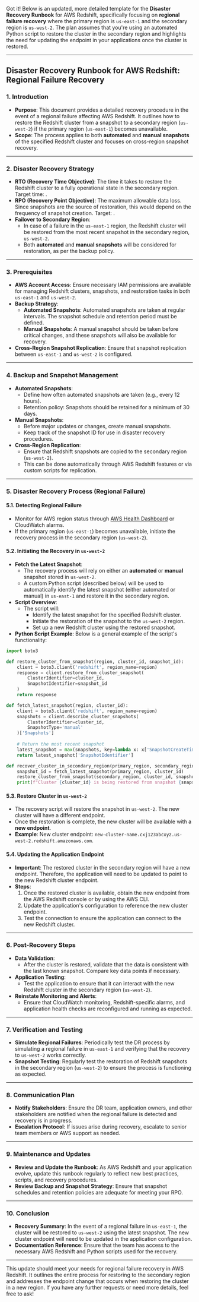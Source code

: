 Got it! Below is an updated, more detailed template for the **Disaster Recovery Runbook** for AWS Redshift, specifically focusing on **regional failure recovery** where the primary region is `us-east-1` and the secondary region is `us-west-2`. The plan assumes that you're using an automated Python script to restore the cluster in the secondary region and highlights the need for updating the endpoint in your applications once the cluster is restored.

---

## **Disaster Recovery Runbook for AWS Redshift: Regional Failure Recovery**

### 1. **Introduction**
   - **Purpose**: This document provides a detailed recovery procedure in the event of a regional failure affecting AWS Redshift. It outlines how to restore the Redshift cluster from a snapshot to a secondary region (`us-west-2`) if the primary region (`us-east-1`) becomes unavailable.
   - **Scope**: The process applies to both **automated** and **manual snapshots** of the specified Redshift cluster and focuses on cross-region snapshot recovery.

---

### 2. **Disaster Recovery Strategy**
   - **RTO (Recovery Time Objective)**: The time it takes to restore the Redshift cluster to a fully operational state in the secondary region. Target time: **<Insert RTO here>**.
   - **RPO (Recovery Point Objective)**: The maximum allowable data loss. Since snapshots are the source of restoration, this would depend on the frequency of snapshot creation. Target: **<Insert RPO here>**.
   - **Failover to Secondary Region**:
     - In case of a failure in the `us-east-1` region, the Redshift cluster will be restored from the most recent snapshot in the secondary region, `us-west-2`.
     - Both **automated** and **manual snapshots** will be considered for restoration, as per the backup policy.

---

### 3. **Prerequisites**
   - **AWS Account Access**: Ensure necessary IAM permissions are available for managing Redshift clusters, snapshots, and restoration tasks in both `us-east-1` and `us-west-2`.
   - **Backup Strategy**:
     - **Automated Snapshots**: Automated snapshots are taken at regular intervals. The snapshot schedule and retention period must be defined.
     - **Manual Snapshots**: A manual snapshot should be taken before critical changes, and these snapshots will also be available for recovery.
   - **Cross-Region Snapshot Replication**: Ensure that snapshot replication between `us-east-1` and `us-west-2` is configured.

---

### 4. **Backup and Snapshot Management**
   - **Automated Snapshots**: 
     - Define how often automated snapshots are taken (e.g., every 12 hours).
     - Retention policy: Snapshots should be retained for a minimum of 30 days.
   - **Manual Snapshots**: 
     - Before major updates or changes, create manual snapshots.
     - Keep track of the snapshot ID for use in disaster recovery procedures.
   - **Cross-Region Replication**:
     - Ensure that Redshift snapshots are copied to the secondary region (`us-west-2`).
     - This can be done automatically through AWS Redshift features or via custom scripts for replication.

---

### 5. **Disaster Recovery Process (Regional Failure)**

   #### **5.1. Detecting Regional Failure**
   - Monitor for AWS region status through [AWS Health Dashboard](https://status.aws.amazon.com) or CloudWatch alarms.
   - If the primary region (`us-east-1`) becomes unavailable, initiate the recovery process in the secondary region (`us-west-2`).

   #### **5.2. Initiating the Recovery in `us-west-2`**
   - **Fetch the Latest Snapshot**: 
     - The recovery process will rely on either an **automated** or **manual** snapshot stored in `us-west-2`.
     - A custom Python script (described below) will be used to automatically identify the latest snapshot (either automated or manual) in `us-east-1` and restore it in the secondary region.
   - **Script Overview**: 
     - The script will:
       - Identify the latest snapshot for the specified Redshift cluster.
       - Initiate the restoration of the snapshot to the `us-west-2` region.
       - Set up a new Redshift cluster using the restored snapshot.
   - **Python Script Example**: Below is a general example of the script's functionality:

   ```python
   import boto3

   def restore_cluster_from_snapshot(region, cluster_id, snapshot_id):
       client = boto3.client('redshift', region_name=region)
       response = client.restore_from_cluster_snapshot(
           ClusterIdentifier=cluster_id,
           SnapshotIdentifier=snapshot_id
       )
       return response

   def fetch_latest_snapshot(region, cluster_id):
       client = boto3.client('redshift', region_name=region)
       snapshots = client.describe_cluster_snapshots(
           ClusterIdentifier=cluster_id,
           SnapshotType='manual'
       )['Snapshots']
       
       # Return the most recent snapshot
       latest_snapshot = max(snapshots, key=lambda x: x['SnapshotCreateTime'])
       return latest_snapshot['SnapshotIdentifier']

   def recover_cluster_in_secondary_region(primary_region, secondary_region, cluster_id):
       snapshot_id = fetch_latest_snapshot(primary_region, cluster_id)
       restore_cluster_from_snapshot(secondary_region, cluster_id, snapshot_id)
       print(f"Cluster {cluster_id} is being restored from snapshot {snapshot_id} to region {secondary_region}.")
   ```

   #### **5.3. Restore Cluster in `us-west-2`**
   - The recovery script will restore the snapshot in `us-west-2`. The new cluster will have a different endpoint.
   - Once the restoration is complete, the new cluster will be available with a **new endpoint**.
   - **Example**: New cluster endpoint: `new-cluster-name.cxj123abcxyz.us-west-2.redshift.amazonaws.com`.

   #### **5.4. Updating the Application Endpoint**
   - **Important**: The restored cluster in the secondary region will have a new endpoint. Therefore, the application will need to be updated to point to the new Redshift cluster endpoint.
   - **Steps**:
     1. Once the restored cluster is available, obtain the new endpoint from the AWS Redshift console or by using the AWS CLI.
     2. Update the application's configuration to reference the new cluster endpoint.
     3. Test the connection to ensure the application can connect to the new Redshift cluster.

---

### 6. **Post-Recovery Steps**
   - **Data Validation**: 
     - After the cluster is restored, validate that the data is consistent with the last known snapshot. Compare key data points if necessary.
   - **Application Testing**: 
     - Test the application to ensure that it can interact with the new Redshift cluster in the secondary region (`us-west-2`).
   - **Reinstate Monitoring and Alerts**: 
     - Ensure that CloudWatch monitoring, Redshift-specific alarms, and application health checks are reconfigured and running as expected.

---

### 7. **Verification and Testing**
   - **Simulate Regional Failures**: Periodically test the DR process by simulating a regional failure in `us-east-1` and verifying that the recovery to `us-west-2` works correctly.
   - **Snapshot Testing**: Regularly test the restoration of Redshift snapshots in the secondary region (`us-west-2`) to ensure the process is functioning as expected.

---

### 8. **Communication Plan**
   - **Notify Stakeholders**: Ensure the DR team, application owners, and other stakeholders are notified when the regional failure is detected and recovery is in progress.
   - **Escalation Protocol**: If issues arise during recovery, escalate to senior team members or AWS support as needed.

---

### 9. **Maintenance and Updates**
   - **Review and Update the Runbook**: As AWS Redshift and your application evolve, update this runbook regularly to reflect new best practices, scripts, and recovery procedures.
   - **Review Backup and Snapshot Strategy**: Ensure that snapshot schedules and retention policies are adequate for meeting your RPO.

---

### 10. **Conclusion**
   - **Recovery Summary**: In the event of a regional failure in `us-east-1`, the cluster will be restored to `us-west-2` using the latest snapshot. The new cluster endpoint will need to be updated in the application configuration.
   - **Documentation Reference**: Ensure that the team has access to the necessary AWS Redshift and Python scripts used for the recovery.

---

This update should meet your needs for regional failure recovery in AWS Redshift. It outlines the entire process for restoring to the secondary region and addresses the endpoint change that occurs when restoring the cluster in a new region. If you have any further requests or need more details, feel free to ask!
